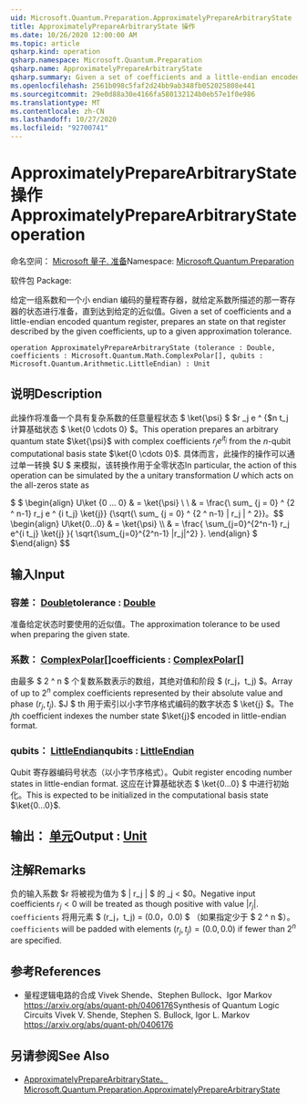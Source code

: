 ```yaml
---
uid: Microsoft.Quantum.Preparation.ApproximatelyPrepareArbitraryState
title: ApproximatelyPrepareArbitraryState 操作
ms.date: 10/26/2020 12:00:00 AM
ms.topic: article
qsharp.kind: operation
qsharp.namespace: Microsoft.Quantum.Preparation
qsharp.name: ApproximatelyPrepareArbitraryState
qsharp.summary: Given a set of coefficients and a little-endian encoded quantum register, prepares an state on that register described by the given coefficients, up to a given approximation tolerance.
ms.openlocfilehash: 2561b098c5faf2d24bb9ab348fb052025808e441
ms.sourcegitcommit: 29e0d88a30e4166fa580132124b0eb57e1f0e986
ms.translationtype: MT
ms.contentlocale: zh-CN
ms.lasthandoff: 10/27/2020
ms.locfileid: "92700741"
---
```

# <a name="approximatelypreparearbitrarystate-operation"></a><span data-ttu-id="eec73-102">ApproximatelyPrepareArbitraryState 操作</span><span class="sxs-lookup"><span data-stu-id="eec73-102">ApproximatelyPrepareArbitraryState operation</span></span>

<span data-ttu-id="eec73-103">命名空间： [Microsoft 量子. 准备](xref:Microsoft.Quantum.Preparation)</span><span class="sxs-lookup"><span data-stu-id="eec73-103">Namespace: [Microsoft.Quantum.Preparation](xref:Microsoft.Quantum.Preparation)</span></span>

<span data-ttu-id="eec73-104">软件包 [](https://nuget.org/packages/)</span><span class="sxs-lookup"><span data-stu-id="eec73-104">Package: [](https://nuget.org/packages/)</span></span>


<span data-ttu-id="eec73-105">给定一组系数和一个小 endian 编码的量程寄存器，就给定系数所描述的那一寄存器的状态进行准备，直到达到给定的近似值。</span><span class="sxs-lookup"><span data-stu-id="eec73-105">Given a set of coefficients and a little-endian encoded quantum register, prepares an state on that register described by the given coefficients, up to a given approximation tolerance.</span></span>

```qsharp
operation ApproximatelyPrepareArbitraryState (tolerance : Double, coefficients : Microsoft.Quantum.Math.ComplexPolar[], qubits : Microsoft.Quantum.Arithmetic.LittleEndian) : Unit
```


## <a name="description"></a><span data-ttu-id="eec73-106">说明</span><span class="sxs-lookup"><span data-stu-id="eec73-106">Description</span></span>

<span data-ttu-id="eec73-107">此操作将准备一个具有复杂系数的任意量程状态 $ \ket{\psi} $ $r _j e ^ {$n t_j 计算基础状态 $ \ket{0 \cdots 0} $。</span><span class="sxs-lookup"><span data-stu-id="eec73-107">This operation prepares an arbitrary quantum state $\ket{\psi}$ with complex coefficients $r_j e^{i t_j}$ from the $n$-qubit computational basis state $\ket{0 \cdots 0}$.</span></span>
<span data-ttu-id="eec73-108">具体而言，此操作的操作可以通过单一转换 $U $ 来模拟，该转换作用于全零状态</span><span class="sxs-lookup"><span data-stu-id="eec73-108">In particular, the action of this operation can be simulated by the a unitary transformation $U$ which acts on the all-zeros state as</span></span>

<span data-ttu-id="eec73-109">$ $ \begin{align} U\ket {0 ... 0} & = \ket{\psi} \\ \\ & = \frac{\ sum_ {j = 0} ^ {2 ^ n-1} r_j e ^ {i t_j} \ket{j}} {\sqrt{\ sum_ {j = 0} ^ {2 ^ n-1} | r_j | ^ 2}}。</span><span class="sxs-lookup"><span data-stu-id="eec73-109">$$ \begin{align} U\ket{0...0} & = \ket{\psi} \\\\ & = \frac{ \sum_{j=0}^{2^n-1} r_j e^{i t_j} \ket{j} }{ \sqrt{\sum_{j=0}^{2^n-1} |r_j|^2} }.</span></span>
<span data-ttu-id="eec73-110">\end{align} $ $</span><span class="sxs-lookup"><span data-stu-id="eec73-110">\end{align} $$</span></span>

## <a name="input"></a><span data-ttu-id="eec73-111">输入</span><span class="sxs-lookup"><span data-stu-id="eec73-111">Input</span></span>

### <a name="tolerance--double"></a><span data-ttu-id="eec73-112">容差： [Double](xref:microsoft.quantum.lang-ref.double)</span><span class="sxs-lookup"><span data-stu-id="eec73-112">tolerance : [Double](xref:microsoft.quantum.lang-ref.double)</span></span>

<span data-ttu-id="eec73-113">准备给定状态时要使用的近似值。</span><span class="sxs-lookup"><span data-stu-id="eec73-113">The approximation tolerance to be used when preparing the given state.</span></span>


### <a name="coefficients--complexpolar"></a><span data-ttu-id="eec73-114">系数： [ComplexPolar](xref:Microsoft.Quantum.Math.ComplexPolar)[]</span><span class="sxs-lookup"><span data-stu-id="eec73-114">coefficients : [ComplexPolar](xref:Microsoft.Quantum.Math.ComplexPolar)[]</span></span>

<span data-ttu-id="eec73-115">由最多 $ 2 ^ n $ 个复数系数表示的数组，其绝对值和阶段 $ (r_j，t_j) $。</span><span class="sxs-lookup"><span data-stu-id="eec73-115">Array of up to $2^n$ complex coefficients represented by their absolute value and phase $(r_j, t_j)$.</span></span> <span data-ttu-id="eec73-116">$J $ th 用于索引以小字节序格式编码的数字状态 $ \ket{j} $。</span><span class="sxs-lookup"><span data-stu-id="eec73-116">The $j$th coefficient indexes the number state $\ket{j}$ encoded in little-endian format.</span></span>


### <a name="qubits--littleendian"></a><span data-ttu-id="eec73-117">qubits： [LittleEndian](xref:Microsoft.Quantum.Arithmetic.LittleEndian)</span><span class="sxs-lookup"><span data-stu-id="eec73-117">qubits : [LittleEndian](xref:Microsoft.Quantum.Arithmetic.LittleEndian)</span></span>

<span data-ttu-id="eec73-118">Qubit 寄存器编码号状态（以小字节序格式）。</span><span class="sxs-lookup"><span data-stu-id="eec73-118">Qubit register encoding number states in little-endian format.</span></span> <span data-ttu-id="eec73-119">这应在计算基础状态 $ \ket{0...0} $ 中进行初始化。</span><span class="sxs-lookup"><span data-stu-id="eec73-119">This is expected to be initialized in the computational basis state $\ket{0...0}$.</span></span>



## <a name="output--unit"></a><span data-ttu-id="eec73-120">输出： [单元](xref:microsoft.quantum.lang-ref.unit)</span><span class="sxs-lookup"><span data-stu-id="eec73-120">Output : [Unit](xref:microsoft.quantum.lang-ref.unit)</span></span>



## <a name="remarks"></a><span data-ttu-id="eec73-121">注解</span><span class="sxs-lookup"><span data-stu-id="eec73-121">Remarks</span></span>

<span data-ttu-id="eec73-122">负的输入系数 $r 将被视为值为 $ | r_j | $ 的 _j < $0。</span><span class="sxs-lookup"><span data-stu-id="eec73-122">Negative input coefficients $r_j < 0$ will be treated as though positive with value $|r_j|$.</span></span> <span data-ttu-id="eec73-123">`coefficients` 将用元素 $ (r_j，t_j) = (0.0，0.0) $ （如果指定少于 $ 2 ^ n $）。</span><span class="sxs-lookup"><span data-stu-id="eec73-123">`coefficients` will be padded with elements $(r_j, t_j) = (0.0, 0.0)$ if fewer than $2^n$ are specified.</span></span>

## <a name="references"></a><span data-ttu-id="eec73-124">参考</span><span class="sxs-lookup"><span data-stu-id="eec73-124">References</span></span>

- <span data-ttu-id="eec73-125">量程逻辑电路的合成 Vivek Shende、Stephen Bullock、Igor Markov https://arxiv.org/abs/quant-ph/0406176</span><span class="sxs-lookup"><span data-stu-id="eec73-125">Synthesis of Quantum Logic Circuits Vivek V. Shende, Stephen S. Bullock, Igor L. Markov https://arxiv.org/abs/quant-ph/0406176</span></span>

## <a name="see-also"></a><span data-ttu-id="eec73-126">另请参阅</span><span class="sxs-lookup"><span data-stu-id="eec73-126">See Also</span></span>

- [<span data-ttu-id="eec73-127">ApproximatelyPrepareArbitraryState。</span><span class="sxs-lookup"><span data-stu-id="eec73-127">Microsoft.Quantum.Preparation.ApproximatelyPrepareArbitraryState</span></span>](xref:Microsoft.Quantum.Preparation.ApproximatelyPrepareArbitraryState)